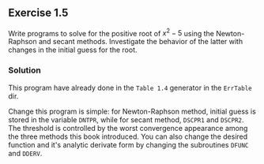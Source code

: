 ## Exercise 1.5

Write programs to solve for the positive root of $x^2-5$ using the Newton-Raphson and secant methods. Investigate the behavior of the latter with changes in the initial guess for the root.

### Solution

This program have already done in the `Table 1.4` generator in the `ErrTable` dir.

Change this program is simple: for Newton-Raphson method, initial guess is stored in the variable `DNTPR`, while for secant method, `DSCPR1` and `DSCPR2`. The threshold is controlled by the worst convergence appearance among the three methods this book introduced. You can also change the desired function and it's analytic derivate form by changing the subroutines `DFUNC` and `DDERV`.
